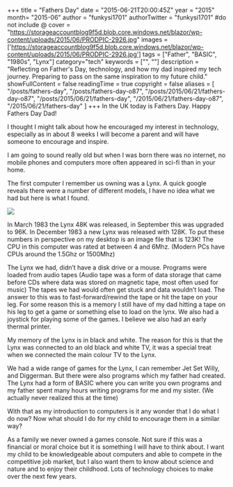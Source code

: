+++
title = "Fathers Day"
date = "2015-06-21T20:00:45Z"
year = "2015"
month= "2015-06"
author = "funkysi1701"
authorTwitter = "funkysi1701" #do not include @
cover = "https://storageaccountblog9f5d.blob.core.windows.net/blazor/wp-content/uploads/2015/06/PRODPIC-2926.jpg"
images = ['https://storageaccountblog9f5d.blob.core.windows.net/blazor/wp-content/uploads/2015/06/PRODPIC-2926.jpg']
tags = ["Father", "BASIC", "1980s", "Lynx"]
category="tech"
keywords = ["", ""]
description = "Reflecting on Father's Day, technology, and how my dad inspired my tech journey. Preparing to pass on the same inspiration to my future child."
showFullContent = false
readingTime = true
copyright = false
aliases = [
    "/posts/fathers-day",
    "/posts/fathers-day-o87",
    "/posts/2015/06/21/fathers-day-o87",
    "/posts/2015/06/21/fathers-day",
    "/2015/06/21/fathers-day-o87",
    "/2015/06/21/fathers-day"
]
+++
In the UK today is Fathers Day. Happy Fathers Day Dad!

I thought I might talk about how he encouraged my interest in technology, especially as in about 8 weeks I will become a parent and will have someone to encourage and inspire.

I am going to sound really old but when I was born there was no internet, no mobile phones and computers more often appeared in sci-fi than in your home.

The first computer I remember us owning was a Lynx. A quick google reveals there were a number of different models, I have no idea what we had but here is what I found.

![](https://storageaccountblog9f5d.blob.core.windows.net/blazor/wp-content/uploads/2015/06/PRODPIC-2926.jpg?resize=300%2C185&ssl=1)

In March 1983 the Lynx 48K was released, in September this was upgraded to 96K. In December 1983 a new Lynx was released with 128K. To put these numbers in perspective on my desktop is an image file that is 123K! The CPU in this computer was rated at between 4 and 6Mhz. (Modern PCs have CPUs around the 1.5Ghz or 1500Mhz)

The Lynx we had, didn’t have a disk drive or a mouse. Programs were loaded from audio tapes (Audio tape was a form of data storage that came before CDs where data was stored on magnetic tape, most often used for music) The tapes we had would often get stuck and data wouldn’t load. The answer to this was to fast-forward/rewind the tape or hit the tape on your leg. For some reason this is a memory I still have of my dad hitting a tape on his leg to get a game or something else to load on the lynx. We also had a joystick for playing some of the games. I believe we also had an early thermal printer.

My memory of the Lynx is in black and white. The reason for this is that the Lynx was connected to an old black and white TV, it was a special treat when we connected the main colour TV to the Lynx.

We had a wide range of games for the Lynx, I can remember Jet Set Willy, and Diggerman. But there were also programs which my father had created. The Lynx had a form of BASIC where you can write you own programs and my father spent many hours writing programs for me and my sister. (We actually never realized this at the time)

With that as my introduction to computers is it any wonder that I do what I do now? Now what should I do for my child to encourage them in a similar way?

As a family we never owned a games console. Not sure if this was a financial or moral choice but it is something I will have to think about. I want my child to be knowledgeable about computers and able to compete in the competitive job market, but I also want them to know about science and nature and to enjoy their childhood. Lots of technology choices to make over the next few years.